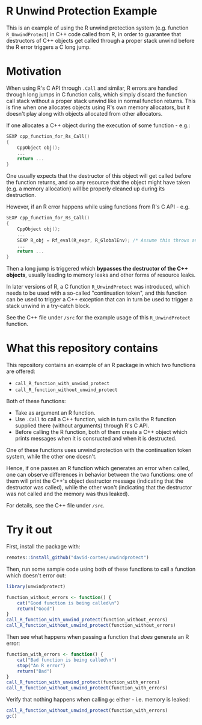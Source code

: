 # R Unwind Protection Example

This is an example of using the R unwind protection system (e.g. function `R_UnwindProtect`) in C++ code called from R, in order to guarantee that destructors of C++ objects get called through a proper stack unwind before the R error triggers a C long jump.

# Motivation

When using R's C API through `.Call` and similar, R errors are handled through long jumps in C function calls, which simply discard the function call stack without a proper stack unwind like in normal function returns. This is fine when one allocates objects using R's own memory allocators, but it doesn't play along with objects allocated from other allocators.

If one allocates a C++ object during the execution of some function - e.g.:
```c++
SEXP cpp_function_for_Rs_Call()
{
    CppObject obj();
    ...
    return ...
}
```

One usually expects that the destructor of this object will get called before the function returns, and so any resource that the object might have taken (e.g. a memory allocation) will be properly cleaned up during its destruction.

However, if an R error happens while using functions from R's C API - e.g.
```c++
SEXP cpp_function_for_Rs_Call()
{
    CppObject obj();
    ...
    SEXP R_obj = Rf_eval(R_expr, R_GlobalEnv); /* Assume this throws an R error */
    ...
    return ...
}
```

Then a long jump is triggered which **bypasses the destructor of the C++ objects**, usually leading to memory leaks and other forms of resource leaks.

In later versions of R, a C function `R_UnwindProtect` was introduced, which needs to be used with a so-called "continuation token", and this function can be used to trigger a C++ exception that can in turn be used to trigger a stack unwind in a try-catch block.

See the C++ file under `/src` for the example usage of this `R_UnwindProtect` function.

# What this repository contains

This repository contains an example of an R package in which two functions are offered:

* `call_R_function_with_unwind_protect`
* `call_R_function_without_unwind_protect`

Both of these functions:

* Take as argument an R function.
* Use `.Call` to call a C++ function, wich in turn calls the R function supplied there (without arguments) through R's C API.
* Before calling the R function, both of them create a C++ object which prints messages when it is consructed and when it is destructed.

One of these functions uses unwind protection with the continuation token system, while the other one doesn't.

Hence, if one passes an R function which generates an error when called, one can observe differences in behavior between the two functions: one of them will print the C++'s object destructor message (indicating that the destructor was called), while the other won't (indicating that the destructor was not called and the memory was thus leaked).

For details, see the C++ file under `/src`.

# Try it out

First, install the package with:

```r
remotes::install_github("david-cortes/unwindprotect")
```

Then, run some sample code using both of these functions to call a function which doesn't error out:

```r
library(unwindprotect)

function_without_errors <- function() {
    cat("Good function is being called\n")
    return("Good")
}
call_R_function_with_unwind_protect(function_without_errors)
call_R_function_without_unwind_protect(function_without_errors)
```

Then see what happens when passing a function that _does_ generate an R error:
```r
function_with_errors <- function() {
    cat("Bad function is being called\n")
    stop("An R error")
    return("Bad")
}
call_R_function_with_unwind_protect(function_with_errors)
call_R_function_without_unwind_protect(function_with_errors)
```

Verify that nothing happens when calling `gc` either - i.e. memory is leaked:
```r
call_R_function_without_unwind_protect(function_with_errors)
gc()
```

